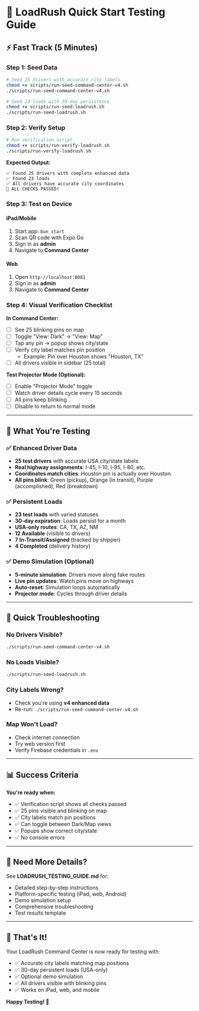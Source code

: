# 🚀 LoadRush Quick Start Testing Guide

## ⚡ Fast Track (5 Minutes)

### Step 1: Seed Data
```bash
# Seed 25 drivers with accurate city labels
chmod +x scripts/run-seed-command-center-v4.sh
./scripts/run-seed-command-center-v4.sh

# Seed 23 loads with 30-day persistence
chmod +x scripts/run-seed-loadrush.sh
./scripts/run-seed-loadrush.sh
```

### Step 2: Verify Setup
```bash
# Run verification script
chmod +x scripts/run-verify-loadrush.sh
./scripts/run-verify-loadrush.sh
```

**Expected Output:**
```
✅ Found 25 drivers with complete enhanced data
✅ Found 23 loads
✅ All drivers have accurate city coordinates
🎉 ALL CHECKS PASSED!
```

### Step 3: Test on Device

#### iPad/Mobile
1. Start app: `bun start`
2. Scan QR code with Expo Go
3. Sign in as **admin**
4. Navigate to **Command Center**

#### Web
1. Open `http://localhost:8081`
2. Sign in as **admin**
3. Navigate to **Command Center**

### Step 4: Visual Verification Checklist

**In Command Center:**
- [ ] See 25 blinking pins on map
- [ ] Toggle "View: Dark" → "View: Map"
- [ ] Tap any pin → popup shows city/state
- [ ] Verify city label matches pin position
  - Example: Pin over Houston shows "Houston, TX"
- [ ] All drivers visible in sidebar (25 total)

**Test Projector Mode (Optional):**
- [ ] Enable "Projector Mode" toggle
- [ ] Watch driver details cycle every 15 seconds
- [ ] All pins keep blinking
- [ ] Disable to return to normal mode

---

## 🎯 What You're Testing

### ✅ Enhanced Driver Data
- **25 test drivers** with accurate USA city/state labels
- **Real highway assignments**: I-45, I-10, I-95, I-80, etc.
- **Coordinates match cities**: Houston pin is actually over Houston
- **All pins blink**: Green (pickup), Orange (in transit), Purple (accomplished), Red (breakdown)

### ✅ Persistent Loads
- **23 test loads** with varied statuses
- **30-day expiration**: Loads persist for a month
- **USA-only routes**: CA, TX, AZ, NM
- **12 Available** (visible to drivers)
- **7 In-Transit/Assigned** (tracked by shipper)
- **4 Completed** (delivery history)

### ✅ Demo Simulation (Optional)
- **5-minute simulation**: Drivers move along fake routes
- **Live pin updates**: Watch pins move on highways
- **Auto-reset**: Simulation loops automatically
- **Projector mode**: Cycles through driver details

---

## 🐛 Quick Troubleshooting

### No Drivers Visible?
```bash
./scripts/run-seed-command-center-v4.sh
```

### No Loads Visible?
```bash
./scripts/run-seed-loadrush.sh
```

### City Labels Wrong?
- Check you're using **v4 enhanced data**
- Re-run: `./scripts/run-seed-command-center-v4.sh`

### Map Won't Load?
- Check internet connection
- Try web version first
- Verify Firebase credentials in `.env`

---

## 📊 Success Criteria

**You're ready when:**
- ✅ Verification script shows all checks passed
- ✅ 25 pins visible and blinking on map
- ✅ City labels match pin positions
- ✅ Can toggle between Dark/Map views
- ✅ Popups show correct city/state
- ✅ No console errors

---

## 📖 Need More Details?

See **LOADRUSH_TESTING_GUIDE.md** for:
- Detailed step-by-step instructions
- Platform-specific testing (iPad, web, Android)
- Demo simulation setup
- Comprehensive troubleshooting
- Test results template

---

## 🎉 That's It!

Your LoadRush Command Center is now ready for testing with:
- ✅ Accurate city labels matching map positions
- ✅ 30-day persistent loads (USA-only)
- ✅ Optional demo simulation
- ✅ All drivers visible with blinking pins
- ✅ Works on iPad, web, and mobile

**Happy Testing! 🚀**
